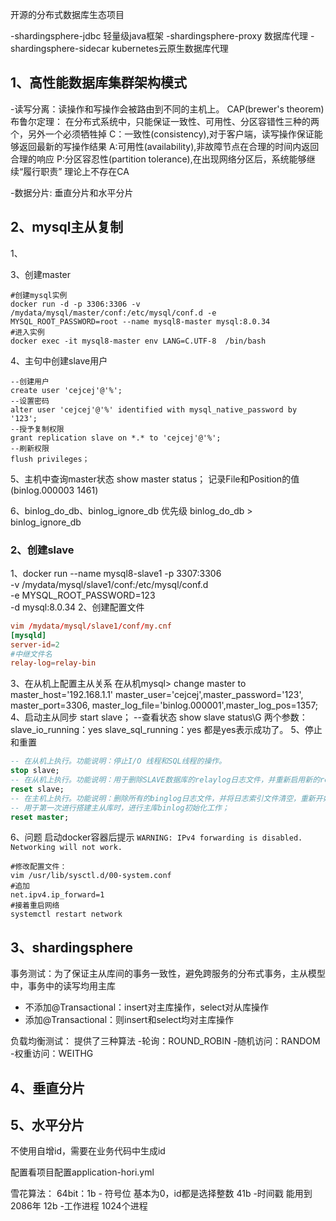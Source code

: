 开源的分布式数据库生态项目

-shardingsphere-jdbc    轻量级java框架
-shardingsphere-proxy   数据库代理
-shardingsphere-sidecar kubernetes云原生数据库代理

## 1、高性能数据库集群架构模式
-读写分离：读操作和写操作会被路由到不同的主机上。
CAP(brewer's theorem) 布鲁尔定理： 在分布式系统中，只能保证一致性、可用性、分区容错性三种的两个，另外一个必须牺牲掉
C：一致性(consistency),对于客户端，读写操作保证能够返回最新的写操作结果
A:可用性(availability),非故障节点在合理的时间内返回合理的响应
P:分区容忍性(partition tolerance),在出现网络分区后，系统能够继续“履行职责”
理论上不存在CA

-数据分片:
垂直分片和水平分片

## 2、mysql主从复制

1、

3、创建master
~~~
#创建mysql实例
docker run -d -p 3306:3306 -v /mydata/mysql/master/conf:/etc/mysql/conf.d -e MYSQL_ROOT_PASSWORD=root --name mysql8-master mysql:8.0.34
#进入实例
docker exec -it mysql8-master env LANG=C.UTF-8  /bin/bash

~~~

4、主句中创建slave用户
~~~
--创建用户
create user 'cejcej'@'%';
--设置密码
alter user 'cejcej'@'%' identified with mysql_native_password by '123';
--授予复制权限
grant replication slave on *.* to 'cejcej'@'%';
--刷新权限
flush privileges；
~~~

5、主机中查询master状态
show master status；
记录File和Position的值
(binlog.000003 1461)

6、binlog_do_db、binlog_ignore_db
优先级 binlog_do_db > binlog_ignore_db

### 2、创建slave
1、docker run --name mysql8-slave1 -p 3307:3306 \
	-v /mydata/mysql/slave1/conf:/etc/mysql/conf.d \
	-e MYSQL_ROOT_PASSWORD=123 \
	-d mysql:8.0.34
2、创建配置文件
~~~conf
vim /mydata/mysql/slave1/conf/my.cnf
[mysqld]
server-id=2
#中继文件名
relay-log=relay-bin
~~~
3、在从机上配置主从关系
在从机mysql>
change master to master_host='192.168.1.1'
master_user='cejcej',master_password='123',
master_port=3306,
master_log_file='binlog.000001',master_log_pos=1357;
4、启动主从同步
start slave；
--查看状态
show slave status\G	
两个参数：slave_io_running：yes
		slave_sql_running：yes
都是yes表示成功了。
5、停止和重置
```sql
-- 在从机上执行。功能说明：停止I/O 线程和SQL线程的操作。
stop slave; 
-- 在从机上执行。功能说明：用于删除SLAVE数据库的relaylog日志文件，并重新启用新的relaylog文件。
reset slave;
-- 在主机上执行。功能说明：删除所有的binglog日志文件，并将日志索引文件清空，重新开始所有新的日志文件。
-- 用于第一次进行搭建主从库时，进行主库binlog初始化工作；
reset master;
```
6、问题
启动docker容器后提示 `WARNING: IPv4 forwarding is disabled. Networking will not work.`
```shell
#修改配置文件：
vim /usr/lib/sysctl.d/00-system.conf
#追加
net.ipv4.ip_forward=1
#接着重启网络
systemctl restart network
```

## 3、shardingsphere
事务测试：为了保证主从库间的事务一致性，避免跨服务的分布式事务，主从模型中，事务中的读写均用主库
* 不添加@Transactional：insert对主库操作，select对从库操作
* 添加@Transactional：则insert和select均对主库操作
 
负载均衡测试：
	提供了三种算法
		-轮询：ROUND_ROBIN
		-随机访问：RANDOM
		-权重访问：WEITHG
## 4、垂直分片




## 5、水平分片
不使用自增id，需要在业务代码中生成id

配置看项目配置application-hori.yml


雪花算法： 
64bit：1b - 符号位    基本为0，id都是选择整数
		41b -时间戳     能用到2086年
		12b -工作进程    1024个进程
		